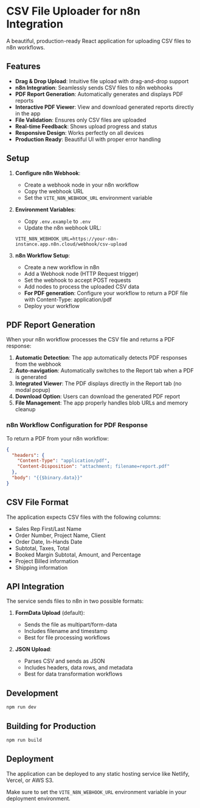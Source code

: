 # CSV File Uploader for n8n Integration

A beautiful, production-ready React application for uploading CSV files to n8n workflows.

## Features

- **Drag & Drop Upload**: Intuitive file upload with drag-and-drop support
- **n8n Integration**: Seamlessly sends CSV files to n8n webhooks
- **PDF Report Generation**: Automatically generates and displays PDF reports
- **Interactive PDF Viewer**: View and download generated reports directly in the app
- **File Validation**: Ensures only CSV files are uploaded
- **Real-time Feedback**: Shows upload progress and status
- **Responsive Design**: Works perfectly on all devices
- **Production Ready**: Beautiful UI with proper error handling

## Setup

1. **Configure n8n Webhook**:
   - Create a webhook node in your n8n workflow
   - Copy the webhook URL
   - Set the `VITE_N8N_WEBHOOK_URL` environment variable

2. **Environment Variables**:
   - Copy `.env.example` to `.env`
   - Update the n8n webhook URL:
   ```
   VITE_N8N_WEBHOOK_URL=https://your-n8n-instance.app.n8n.cloud/webhook/csv-upload
   ```

3. **n8n Workflow Setup**:
   - Create a new workflow in n8n
   - Add a Webhook node (HTTP Request trigger)
   - Set the webhook to accept POST requests
   - Add nodes to process the uploaded CSV data
   - **For PDF generation**: Configure your workflow to return a PDF file with Content-Type: application/pdf
   - Deploy your workflow

## PDF Report Generation

When your n8n workflow processes the CSV file and returns a PDF response:

1. **Automatic Detection**: The app automatically detects PDF responses from the webhook
2. **Auto-navigation**: Automatically switches to the Report tab when a PDF is generated
3. **Integrated Viewer**: The PDF displays directly in the Report tab (no modal popup)
4. **Download Option**: Users can download the generated PDF report
5. **File Management**: The app properly handles blob URLs and memory cleanup

### n8n Workflow Configuration for PDF Response

To return a PDF from your n8n workflow:

```json
{
  "headers": {
    "Content-Type": "application/pdf",
    "Content-Disposition": "attachment; filename=report.pdf"
  },
  "body": "{{$binary.data}}"
}
```

## CSV File Format

The application expects CSV files with the following columns:
- Sales Rep First/Last Name
- Order Number, Project Name, Client
- Order Date, In-Hands Date
- Subtotal, Taxes, Total
- Booked Margin Subtotal, Amount, and Percentage
- Project Billed information
- Shipping information

## API Integration

The service sends files to n8n in two possible formats:

1. **FormData Upload** (default):
   - Sends the file as multipart/form-data
   - Includes filename and timestamp
   - Best for file processing workflows

2. **JSON Upload**:
   - Parses CSV and sends as JSON
   - Includes headers, data rows, and metadata
   - Best for data transformation workflows

## Development

```bash
npm run dev
```

## Building for Production

```bash
npm run build
```

## Deployment

The application can be deployed to any static hosting service like Netlify, Vercel, or AWS S3.

Make sure to set the `VITE_N8N_WEBHOOK_URL` environment variable in your deployment environment.